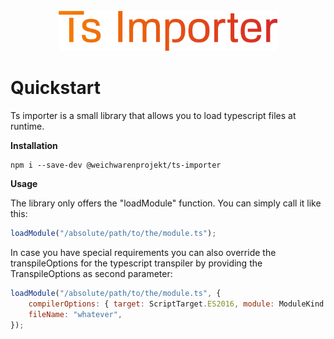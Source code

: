 <div align="center">
    <br>
    <img src="assets/logo.png" width="350" alt=""/>
</div>

# Quickstart

Ts importer is a small library that allows you to load typescript files at runtime.

**Installation**

```
npm i --save-dev @weichwarenprojekt/ts-importer
```

**Usage**

The library only offers the "loadModule" function.
You can simply call it like this:

```javascript
loadModule("/absolute/path/to/the/module.ts");
```

In case you have special requirements you can also override the transpileOptions for the typescript transpiler by
providing the TranspileOptions as second parameter:

```javascript
loadModule("/absolute/path/to/the/module.ts", {
    compilerOptions: { target: ScriptTarget.ES2016, module: ModuleKind.CommonJS },
    fileName: "whatever",
});
```
